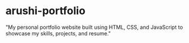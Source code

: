 # arushi-portfolio
"My personal portfolio website built using HTML, CSS, and JavaScript to showcase my skills, projects, and resume."

